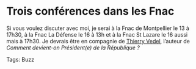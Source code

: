 # Trois conférences dans les Fnac

Si vous voulez discuter avec moi, je serai à la Fnac de Montpellier le 13 à 17h30, à la Fnac La Défense le 16 à 13h et à la Fnac St Lazare le 16 aussi mais à 17h30. Je devrais être en compagnie de [Thierry Vedel](http://vedel.blogspot.com), l’auteur de *Comment devient-on Président(e) de la République ?*

Tags: Buzz